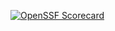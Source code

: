 [![OpenSSF Scorecard](https://api.securityscorecards.dev/projects/github.com/Michael-Alvear-Pro-Coder/Groceries-Database/badge)](https://securityscorecards.dev/viewer/?uri=github.com/Michael-Alvear-Pro-Coder/Groceries-Database)
